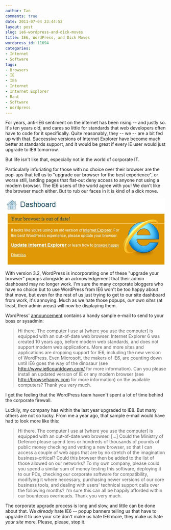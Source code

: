 ```yaml
---
author: Ian
comments: true
date: 2011-07-04 23:44:52
layout: post
slug: ie6-wordpress-and-dick-moves
title: IE6, WordPress, and Dick Moves
wordpress_id: 11694
categories:
- Internet
- Software
tags:
- Browsers
- IE
- IE6
- Internet
- Internet Explorer
- Rant
- Software
- Wordpress
---
```


For years, anti-IE6 sentiment on the internet has been rising -- and justly so.  It's ten years old, and cares so little for standards that web developers often have to code for it specifically.  Quite reasonably, they -- we -- are a bit fed up with that.  Successive versions of Internet Explorer have become much better at standards support, and it would be great if every IE user would just upgrade to IE9 tomorrow.

But life isn't like that, especially not in the world of corporate IT.

Particularly infuriating for those with no choice over their browser are the pop-ups that tell us to "upgrade our browser for the best experience", or worse still, landing pages that flat-out deny access to anyone not using a modern browser.  The IE6 users of the world agree with you! We don't like the browser much either.  But to rub our faces in it is kind of a dick move.

 ![image](/img/blog/2011/07/wpid-wordpress-ie.png)

With version 3.2, WordPress is incorporating one of these "upgrade your browser" popups alongside an acknowledgement that their admin dashboard may no longer work.  I'm sure the many corporate bloggers who have no choice but to use WordPress from IE6 won't be too happy about that move, but even for the rest of us just trying to get to our site dashboard from work, it's annoying.  Much as we hate those popups, _our own sites_ (at least, their admin areas) will now be displaying them.

WordPress' [announcement](https://wordpress.org/news/2011/07/are-you-ready-for-wordpress-3-2/) contains a handy sample e-mail to send to your boss or sysadmin:

> Hi there. The computer I use at [where you use the computer] is equipped with an out-of-date web browser. Internet Explorer 6 was created 10 years ago, before modern web standards, and does not support modern web applications. More and more sites and applications are dropping support for IE6, including the new version of WordPress. Even Microsoft, the makers of IE6, are counting down until IE6 goes the way of the dinosaur (see http://www.ie6countdown.com/ for more information). Can you please install an updated version of IE or any modern browser (see http://browsehappy.com for more information) on the available computers? Thank you very much.

I get the feeling that the WordPress team haven't spent a lot of time behind the corporate firewall.

Luckily, my company has within the last year upgraded to IE8.  But many others are not so lucky.  From me a year ago, that sample e-mail would have had to look more like this:

> Hi there. The computer I use at [where you use the computer] is equipped with an out-of-date web browser. [...] Could the Ministry of Defence please spend tens or hundreds of thousands of pounds of public money checking and vetting a new browser, so that I can access a couple of web apps that are by no stretch of the imagination business-critical?  Could this browser then be added to the list of those allowed on our networks?  To my own company, please could you spend a similar sum of money testing this software, deploying it to our PCs, checking our corporate software for compatibility, modifying it where necessary, purchasing newer versions of our core business tools, and dealing with users' technical support calls over the following months? I'm sure this can all be happily afforded within our bounteous overheads. Thank you very much.

The corporate upgrade process is long and slow, and little can be done about that.  We _already_ hate IE6 -- popup banners telling us that have to upgrade it to use your site don't make us hate IE6 more, they make us hate _your site_ more.  Please, please, stop it.
